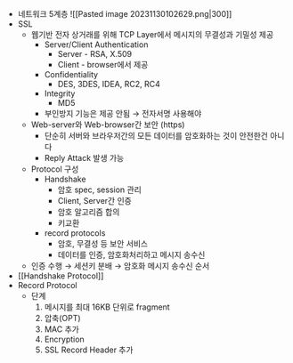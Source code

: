 - 네트워크 5계층 ![[Pasted image 20231130102629.png|300]]
- SSL
	- 웹기반 전자 상거래를 위해 TCP Layer에서 메시지의 무결성과 기밀성 제공
		- Server/Client Authentication
			- Server - RSA, X.509
			- Client - browser에서 제공
		- Confidentiality
			- DES, 3DES, IDEA, RC2, RC4
		- Integrity 
			- MD5
		- 부인방지 기능은 제공 안됨 → 전자서명 사용해야
	- Web-server와 Web-browser간 보안 (https)
		- 단순히 서버와 브라우저간의 모든 데이터를 암호화하는 것이 안전한건 아니다
		- Reply Attack 발생 가능
	- Protocol 구성
		- Handshake
			- 암호 spec, session 관리
			- Client, Server간 인증
			- 암호 알고리즘 합의
			- 키교환
		- record protocols
			- 암호, 무결성 등 보안 서비스
			- 데이터를 인증, 암호화처리하고 메시지 송수신
	- 인증 수행 → 세션키 분배 → 암호화 메시지 송수신 순서
- [[Handshake Protocol]]
- Record Protocol 
	- 단계 
	  1. 메시지를 최대 16KB 단위로 fragment
	  2. 압축(OPT)
	  3. MAC 추가
	  4. Encryption
	  5. SSL Record Header 추가
